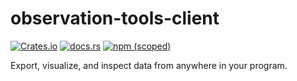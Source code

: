 # observation-tools-client

[![Crates.io](https://img.shields.io/crates/v/observation-tools)](https://crates.io/crates/observation-tools) [![docs.rs](https://img.shields.io/docsrs/observation-tools)](https://docs.rs/observation-tools) [![npm (scoped)](https://img.shields.io/npm/v/%40observation-tools/client)](https://www.npmjs.com/package/@observation-tools/client)

Export, visualize, and inspect data from anywhere in your program.
